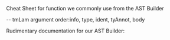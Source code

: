 Cheat Sheet for function we commonly use from the AST Builder

-- tmLam argument order:info, type, ident, tyAnnot, body


Rudimentary documentation for our AST Builder: